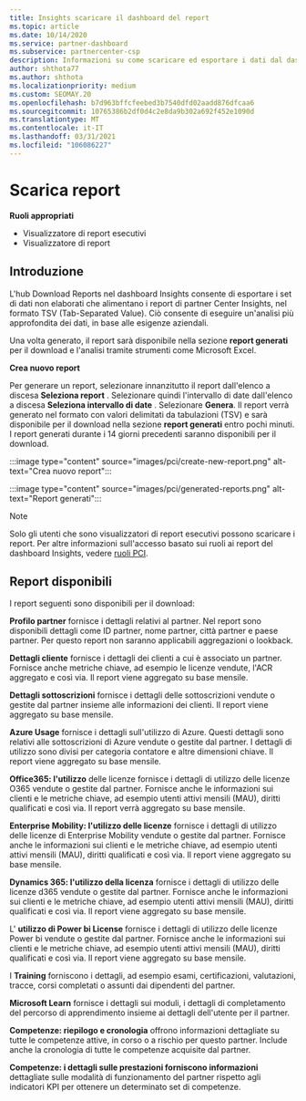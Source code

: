 ```yaml
---
title: Insights scaricare il dashboard del report
ms.topic: article
ms.date: 10/14/2020
ms.service: partner-dashboard
ms.subservice: partnercenter-csp
description: Informazioni su come scaricare ed esportare i dati dal dashboard di report unificato del centro per i partner e dai report di partner Center Insights.
author: shthota77
ms.author: shthota
ms.localizationpriority: medium
ms.custom: SEOMAY.20
ms.openlocfilehash: b7d963bffcfeebed3b7540dfd02aadd876dfcaa6
ms.sourcegitcommit: 10765386b2df0d4c2e8da9b302a692f452e1090d
ms.translationtype: MT
ms.contentlocale: it-IT
ms.lasthandoff: 03/31/2021
ms.locfileid: "106086227"
---
```

# <a name="download-reports"></a>Scarica report

**Ruoli appropriati**

- Visualizzatore di report esecutivi
- Visualizzatore di report

## <a name="introduction"></a>Introduzione

L'hub Download Reports nel dashboard Insights consente di esportare i set di dati non elaborati che alimentano i report di partner Center Insights, nel formato TSV (Tab-Separated Value). Ciò consente di eseguire un'analisi più approfondita dei dati, in base alle esigenze aziendali.

Una volta generato, il report sarà disponibile nella sezione **report generati** per il download e l'analisi tramite strumenti come Microsoft Excel.

**Crea nuovo report**

Per generare un report, selezionare innanzitutto il report dall'elenco a discesa **Seleziona report** . Selezionare quindi l'intervallo di date dall'elenco a discesa **Seleziona intervallo di date** . Selezionare **Genera**. Il report verrà generato nel formato con valori delimitati da tabulazioni (TSV) e sarà disponibile per il download nella sezione **report generati** entro pochi minuti. I report generati durante i 14 giorni precedenti saranno disponibili per il download.

:::image type="content" source="images/pci/create-new-report.png" alt-text="Crea nuovo report":::

:::image type="content" source="images/pci/generated-reports.png" alt-text="Report generati":::

>[!NOTE] 
>Solo gli utenti che sono visualizzatori di report esecutivi possono scaricare i report. Per altre informazioni sull'accesso basato sui ruoli ai report del dashboard Insights, vedere [ruoli PCI](pci-roles.md). 

## <a name="available-reports"></a>Report disponibili

I report seguenti sono disponibili per il download:

**Profilo partner** fornisce i dettagli relativi al partner. Nel report sono disponibili dettagli come ID partner, nome partner, città partner e paese partner. Per questo report non saranno applicabili aggregazioni o lookback.

**Dettagli cliente** fornisce i dettagli dei clienti a cui è associato un partner. Fornisce anche metriche chiave, ad esempio le licenze vendute, l'ACR aggregato e così via. Il report viene aggregato su base mensile.

**Dettagli sottoscrizioni** fornisce i dettagli delle sottoscrizioni vendute o gestite dal partner insieme alle informazioni dei clienti. Il report viene aggregato su base mensile.

**Azure Usage** fornisce i dettagli sull'utilizzo di Azure. Questi dettagli sono relativi alle sottoscrizioni di Azure vendute o gestite dal partner. I dettagli di utilizzo sono divisi per categoria contatore e altre dimensioni chiave. Il report viene aggregato su base mensile.

**Office365: l'utilizzo** delle licenze fornisce i dettagli di utilizzo delle licenze O365 vendute o gestite dal partner. Fornisce anche le informazioni sui clienti e le metriche chiave, ad esempio utenti attivi mensili (MAU), diritti qualificati e così via. Il report verrà aggregato su base mensile.

**Enterprise Mobility: l'utilizzo delle licenze**  fornisce i dettagli di utilizzo delle licenze di Enterprise Mobility vendute o gestite dal partner. Fornisce anche le informazioni sui clienti e le metriche chiave, ad esempio utenti attivi mensili (MAU), diritti qualificati e così via. Il report viene aggregato su base mensile.

**Dynamics 365: l'utilizzo della licenza** fornisce i dettagli di utilizzo delle licenze d365 vendute o gestite dal partner. Fornisce anche le informazioni sui clienti e le metriche chiave, ad esempio utenti attivi mensili (MAU), diritti qualificati e così via. Il report viene aggregato su base mensile.

L' **utilizzo di Power bi License** fornisce i dettagli di utilizzo delle licenze Power bi vendute o gestite dal partner. Fornisce anche le informazioni sui clienti e le metriche chiave, ad esempio utenti attivi mensili (MAU), diritti qualificati e così via. Il report viene aggregato su base mensile.

I **Training** forniscono i dettagli, ad esempio esami, certificazioni, valutazioni, tracce, corsi completati o assunti dai dipendenti del partner.

**Microsoft Learn** fornisce i dettagli sui moduli, i dettagli di completamento del percorso di apprendimento insieme ai dettagli dell'utente per il partner.

**Competenze: riepilogo e cronologia** offrono informazioni dettagliate su tutte le competenze attive, in corso o a rischio per questo partner. Include anche la cronologia di tutte le competenze acquisite dal partner.

**Competenze: i dettagli sulle prestazioni forniscono informazioni** dettagliate sulle modalità di funzionamento del partner rispetto agli indicatori KPI per ottenere un determinato set di competenze.

